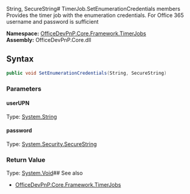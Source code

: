 String, SecureString# TimerJob.SetEnumerationCredentials members
Provides the timer job with the enumeration credentials. For Office 365 username and password is sufficient  

**Namespace:** [OfficeDevPnP.Core.Framework.TimerJobs](OfficeDevPnP.Core.Framework.TimerJobs.md)  
**Assembly:** OfficeDevPnP.Core.dll  
## Syntax
```C#
public void SetEnumerationCredentials(String, SecureString)
```
### Parameters
#### userUPN
Type: [System.String](System.String.md) 
#### 
#### password
Type: [System.Security.SecureString](System.Security.SecureString.md) 
#### 
### Return Value
Type: [System.Void](System.Void.md)## See also
- [OfficeDevPnP.Core.Framework.TimerJobs](OfficeDevPnP.Core.Framework.TimerJobs.md)

